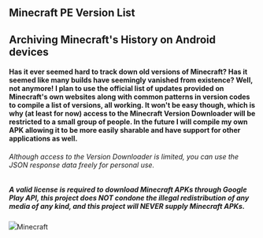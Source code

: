 ## Minecraft PE Version List
## Archiving Minecraft's History on Android devices
#### Has it ever seemed hard to track down old versions of Minecraft? Has it seemed like many builds have seemingly vanished from existence? Well, not anymore! I plan to use the official list of updates provided on Minecraft's own websites along with common patterns in version codes to compile a list of versions, all working. It won't be easy though, which is why (at least for now) access to the Minecraft Version Downloader will be restricted to a small group of people. In the future I will compile my own APK allowing it to be more easily sharable and have support for other applications as well.
###### Although access to the Version Downloader is limited, you can use the JSON response data freely for personal use.
##### *A valid license is required to download Minecraft APKs through Google Play API, this project does NOT condone the illegal redistribution of any media of any kind, and this project will NEVER supply Minecraft APKs.*
<div class="filedownload-container"><div class="version-container"><img style="transform:scale(1.1)" src="https://raw.githubusercontent.com/Kee7702/Kee7702.github.io/database/app/mcversion.png"><a>Minecraft</a></div><div id="mcversion"></div></div>
<script src="/assets/js/versions.js"></script>

